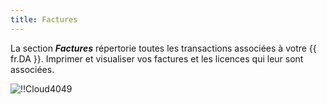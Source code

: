 ```yaml
---
title: Factures
---
```

La section ***Factures*** répertorie toutes les transactions associées à votre {{ fr.DA }}. Imprimer et visualiser vos factures et les licences qui leur sont associées.  

![!!Cloud4049](https://webdevolutions.azureedge.net/docs/fr/cloud/Cloud4049.png) 

